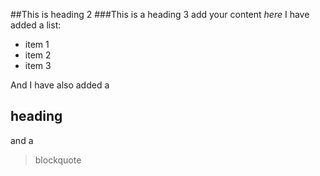 ##This is heading 2
###This is a heading 3
add your content
*here*
I have added a list:
  * item 1
  * item 2
  * item 3

And I have also added a
## heading
and a
> blockquote
